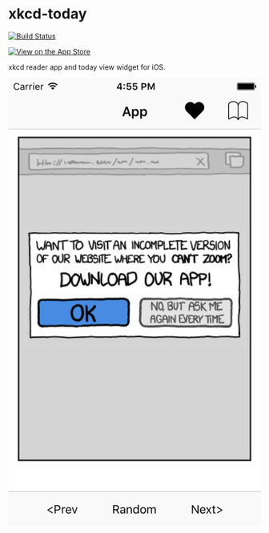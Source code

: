 # xkcd-today

[![Build Status](https://travis-ci.org/meekapps/xkcd-today.svg?branch=master)](https://travis-ci.org/meekapps/xkcd-today)

[![View on the App Store](https://linkmaker.itunes.apple.com/images/badges/en-us/badge_appstore-lrg.svg)](https://itunes.apple.com/us/app/xkcd-today/id1082226820?ls=1&mt=8)

xkcd reader app and today view widget for iOS.

![](/screenshots/4/main.png)

